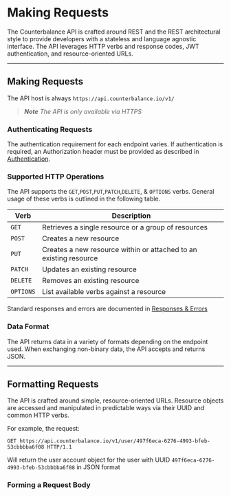 # Making Requests
The Counterbalance API is crafted around REST and the REST architectural style to provide developers with a stateless and language ­agnostic interface. The API leverages HTTP verbs and response codes, JWT authentication, and resource-oriented URLs.

---

## Making Requests
The API host is always `https://api.counterbalance.io/v1/`

> _**Note** The API is only available via HTTPS_


### Authenticating Requests
The authentication requirement for each endpoint varies. If authentication is required, an Authorization header must be provided as described in [Authentication](./Authentication.md).

### Supported HTTP Operations
The API supports the `GET`,`POST`,`PUT`,`PATCH`,`DELETE`, & `OPTIONS` verbs. General usage of these verbs is outlined in the following table.

Verb | Description
-----|------------
`GET`     | Retrieves a single resource or a group of resources
`POST`    | Creates a new resource
`PUT`     | Creates a new resource within or attached to an existing resource
`PATCH`   | Updates an existing resource
`DELETE`  | Removes an existing resource
`OPTIONS` | List available verbs against a resource

Standard responses and errors are documented in [Responses & Errors](./Responses-and-Errors.md)

### Data Format
The API returns data in a variety of formats depending on the endpoint used. When exchanging non-binary data, the API accepts and returns JSON. 

---

## Formatting Requests
The API is crafted around simple, resource-oriented URLs. Resource objects are accessed and manipulated in predictable ways via their UUID and common HTTP verbs.

For example, the request:
```
GET https://api.counterbalance.io/v1/user/497f6eca-6276-4993-bfeb-53cbbbba6f08 HTTP/1.1
```

Will return the user account object for the user with UUID `497f6eca-6276-4993-bfeb-53cbbbba6f08` in JSON format

### Forming a Request Body